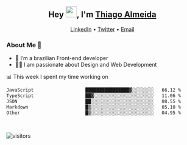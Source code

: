 

<h2 align="center">Hey <img src="https://github.com/TheDudeThatCode/TheDudeThatCode/blob/master/Assets/Hi.gif" width="29">, I'm <a href="https://www.linkedin.com/in/thiago-almeida-69785569/">Thiago Almeida</a></h2>
<p align="center">
  <a href="https://www.linkedin.com/in/thiago-almeida-69785569/">LinkedIn</a> •
  <a href="https://twitter.com/thiagoloal">Twitter</a> •
  <a href="mailto:thiagoloal@gmail.com">Email</a>
</p>

### About Me 🚀
- 🌱  I’m a brazilian Front-end developer</br>
- 👨‍💻  I am passionate about Design and Web Development</br>

<!-- ![Thiago Almeida github stats](https://github-readme-stats.vercel.app/api?username=thiagoloal&show_icons=true&hide_border=true)&nbsp;&nbsp; -->

📊 This week I spent my time working on
<!--START_SECTION:waka-->

```txt
JavaScript                   ████████████████▓░░░░░░░░   66.12 %
TypeScript                   ██▓░░░░░░░░░░░░░░░░░░░░░░   11.06 %
JSON                         ██░░░░░░░░░░░░░░░░░░░░░░░   08.55 %
Markdown                     █▒░░░░░░░░░░░░░░░░░░░░░░░   05.10 %
Other                        █▒░░░░░░░░░░░░░░░░░░░░░░░   04.95 %
```

<!--END_SECTION:waka-->

<br />

![visitors](https://visitor-badge.laobi.icu/badge?page_id=thiagoloal.thiagoloal)

